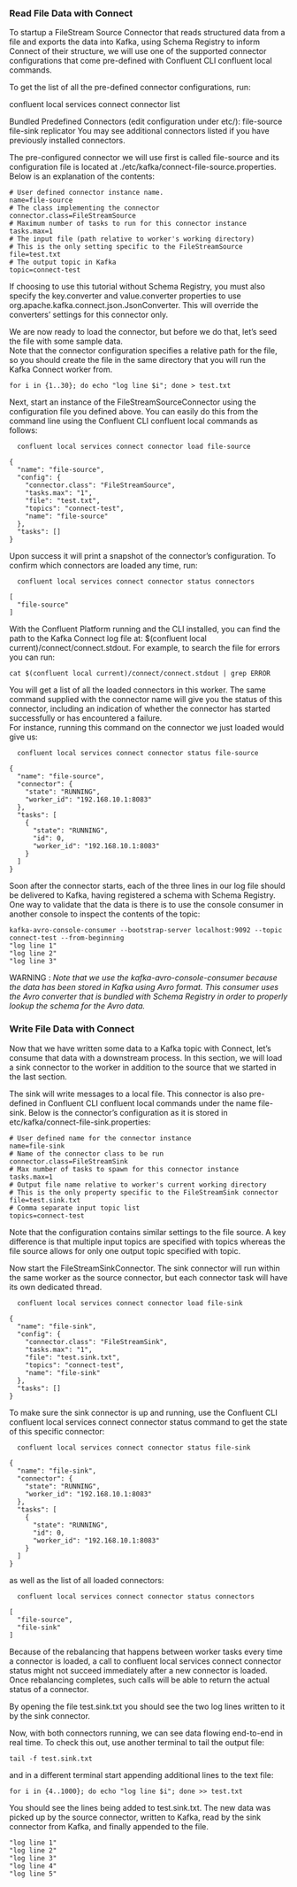 
### Read File Data with Connect

To startup a FileStream Source Connector that reads structured data from a file and exports the data into Kafka, using Schema Registry to inform Connect of their structure, we will use one of the supported connector configurations that come pre-defined with Confluent CLI confluent local commands.  

To get the list of all the pre-defined connector configurations, run:

confluent local services connect connector list

Bundled Predefined Connectors (edit configuration under etc/):
   file-source
   file-sink
   replicator
You may see additional connectors listed if you have previously installed connectors.

The pre-configured connector we will use first is called file-source and its configuration file is located at ./etc/kafka/connect-file-source.properties. Below is an explanation of the contents:

```
# User defined connector instance name.
name=file-source
# The class implementing the connector
connector.class=FileStreamSource
# Maximum number of tasks to run for this connector instance
tasks.max=1
# The input file (path relative to worker's working directory)
# This is the only setting specific to the FileStreamSource
file=test.txt
# The output topic in Kafka
topic=connect-test
```

If choosing to use this tutorial without Schema Registry, you must also specify the key.converter and value.converter properties to use org.apache.kafka.connect.json.JsonConverter. This will override the converters’ settings for this connector only.

We are now ready to load the connector, but before we do that, let’s seed the file with some sample data.   
Note that the connector configuration specifies a relative path for the file, so you should create the file in the same directory that you will run the Kafka Connect worker from.

```
for i in {1..30}; do echo "log line $i"; done > test.txt
```

Next, start an instance of the FileStreamSourceConnector using the configuration file you defined above. You can easily do this from the command line using the Confluent CLI confluent local commands as follows:

```
  confluent local services connect connector load file-source

{
  "name": "file-source",
  "config": {
    "connector.class": "FileStreamSource",
    "tasks.max": "1",
    "file": "test.txt",
    "topics": "connect-test",
    "name": "file-source"
  },
  "tasks": []
}
```
Upon success it will print a snapshot of the connector’s configuration. To confirm which connectors are loaded any time, run:
```
  confluent local services connect connector status connectors

[
  "file-source"
]
```
With the Confluent Platform running and the CLI installed, you can find the path to the Kafka Connect log file at: $(confluent local current)/connect/connect.stdout. For example, to search the file for errors you can run: 

```
cat $(confluent local current)/connect/connect.stdout | grep ERROR
```

You will get a list of all the loaded connectors in this worker. The same command supplied with the connector name will give you the status of this connector, including an indication of whether the connector has started successfully or has encountered a failure.  
For instance, running this command on the connector we just loaded would give us:

```
  confluent local services connect connector status file-source

{
  "name": "file-source",
  "connector": {
    "state": "RUNNING",
    "worker_id": "192.168.10.1:8083"
  },
  "tasks": [
    {
      "state": "RUNNING",
      "id": 0,
      "worker_id": "192.168.10.1:8083"
    }
  ]
}
```
Soon after the connector starts, each of the three lines in our log file should be delivered to Kafka, having registered a schema with Schema Registry. One way to validate that the data is there is to use the console consumer in another console to inspect the contents of the topic:

```
kafka-avro-console-consumer --bootstrap-server localhost:9092 --topic connect-test --from-beginning
"log line 1"
"log line 2"
"log line 3"
```
WARNING : *Note that we use the kafka-avro-console-consumer because the data has been stored in Kafka using Avro format. This consumer uses the Avro converter that is bundled with Schema Registry in order to properly lookup the schema for the Avro data.*

### Write File Data with Connect

Now that we have written some data to a Kafka topic with Connect, let’s consume that data with a downstream process. In this section, we will load a sink connector to the worker in addition to the source that we started in the last section.  

The sink will write messages to a local file. This connector is also pre-defined in Confluent CLI confluent local commands under the name file-sink. Below is the connector’s configuration as it is stored in etc/kafka/connect-file-sink.properties:
```
# User defined name for the connector instance
name=file-sink
# Name of the connector class to be run
connector.class=FileStreamSink
# Max number of tasks to spawn for this connector instance
tasks.max=1
# Output file name relative to worker's current working directory
# This is the only property specific to the FileStreamSink connector
file=test.sink.txt
# Comma separate input topic list
topics=connect-test
```

Note that the configuration contains similar settings to the file source. A key difference is that multiple input topics are specified with topics whereas the file source allows for only one output topic specified with topic.

Now start the FileStreamSinkConnector. The sink connector will run within the same worker as the source connector, but each connector task will have its own dedicated thread.
```
  confluent local services connect connector load file-sink

{
  "name": "file-sink",
  "config": {
    "connector.class": "FileStreamSink",
    "tasks.max": "1",
    "file": "test.sink.txt",
    "topics": "connect-test",
    "name": "file-sink"
  },
  "tasks": []
}
```

To make sure the sink connector is up and running, use the Confluent CLI confluent local services connect connector status command to get the state of this specific connector:
```
  confluent local services connect connector status file-sink

{
  "name": "file-sink",
  "connector": {
    "state": "RUNNING",
    "worker_id": "192.168.10.1:8083"
  },
  "tasks": [
    {
      "state": "RUNNING",
      "id": 0,
      "worker_id": "192.168.10.1:8083"
    }
  ]
}
```
as well as the list of all loaded connectors:
```
  confluent local services connect connector status connectors

[
  "file-source",
  "file-sink"
]
```

Because of the rebalancing that happens between worker tasks every time a connector is loaded, a call to confluent local services connect connector status <connector-name> might not succeed immediately after a new connector is loaded. Once rebalancing completes, such calls will be able to return the actual status of a connector.

By opening the file test.sink.txt you should see the two log lines written to it by the sink connector.

Now, with both connectors running, we can see data flowing end-to-end in real time. To check this out, use another terminal to tail the output file:

```
tail -f test.sink.txt
```

and in a different terminal start appending additional lines to the text file:
```
for i in {4..1000}; do echo "log line $i"; done >> test.txt
```

You should see the lines being added to test.sink.txt. The new data was picked up by the source connector, written to Kafka, read by the sink connector from Kafka, and finally appended to the file.
```
"log line 1"
"log line 2"
"log line 3"
"log line 4"
"log line 5"
```
